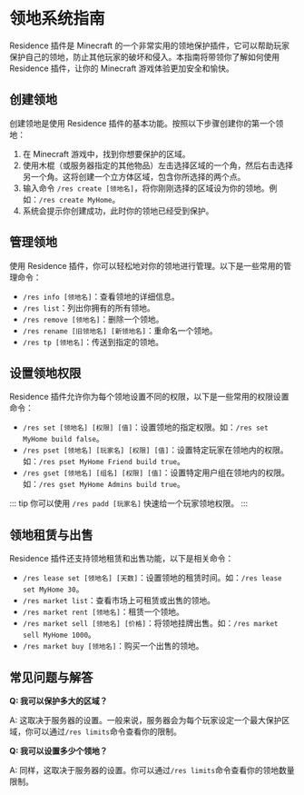 # 领地系统指南

Residence 插件是 Minecraft 的一个非常实用的领地保护插件，它可以帮助玩家保护自己的领地，防止其他玩家的破坏和侵入。本指南将带领你了解如何使用 Residence 插件，让你的 Minecraft 游戏体验更加安全和愉快。

## 创建领地

创建领地是使用 Residence 插件的基本功能。按照以下步骤创建你的第一个领地：

1. 在 Minecraft 游戏中，找到你想要保护的区域。
2. 使用木棍（或服务器指定的其他物品）左击选择区域的一个角，然后右击选择另一个角。这将创建一个立方体区域，包含你所选择的两个点。
3. 输入命令 `/res create [领地名]`，将你刚刚选择的区域设为你的领地。例如：`/res create MyHome`。
4. 系统会提示你创建成功，此时你的领地已经受到保护。

## 管理领地

使用 Residence 插件，你可以轻松地对你的领地进行管理。以下是一些常用的管理命令：

- `/res info [领地名]`：查看领地的详细信息。
- `/res list`：列出你拥有的所有领地。
- `/res remove [领地名]`：删除一个领地。
- `/res rename [旧领地名] [新领地名]`：重命名一个领地。
- `/res tp [领地名]`：传送到指定的领地。

## 设置领地权限

Residence 插件允许你为每个领地设置不同的权限，以下是一些常用的权限设置命令：

- `/res set [领地名] [权限] [值]`：设置领地的指定权限。如：`/res set MyHome build false`。
- `/res pset [领地名] [玩家名] [权限] [值]`：设置特定玩家在领地内的权限。如：`/res pset MyHome Friend build true`。
- `/res gset [领地名] [组名] [权限] [值]`：设置特定用户组在领地内的权限。如：`/res gset MyHome Admins build true`。

::: tip
你可以使用 `/res padd [玩家名]` 快速给一个玩家领地权限。
:::

## 领地租赁与出售

Residence 插件还支持领地租赁和出售功能，以下是相关命令：

- `/res lease set [领地名] [天数]`：设置领地的租赁时间。如：`/res lease set MyHome 30`。
- `/res market list`：查看市场上可租赁或出售的领地。
- `/res market rent [领地名]`：租赁一个领地。
- `/res market sell [领地名] [价格]`：将领地挂牌出售。如：`/res market sell MyHome 1000`。
- `/res market buy [领地名]`：购买一个出售的领地。

## 常见问题与解答

**Q: 我可以保护多大的区域？**

A: 这取决于服务器的设置。一般来说，服务器会为每个玩家设定一个最大保护区域，你可以通过`/res limits`命令查看你的限制。

**Q: 我可以设置多少个领地？**

A: 同样，这取决于服务器的设置。你可以通过`/res limits`命令查看你的领地数量限制。
